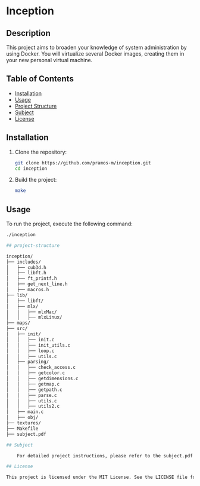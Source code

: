 # Inception

## Description

This project aims to broaden your knowledge of system administration by using Docker. You will virtualize several Docker images, creating them in your new personal virtual machine.

## Table of Contents

- [Installation](#installation)
- [Usage](#usage)
- [Project Structure](#project-structure)
- [Subject](#subject)
- [License](#license)

## Installation

1. Clone the repository:
    ```sh
    git clone https://github.com/pramos-m/inception.git
    cd inception
    ```

2. Build the project:
    ```sh
    make
    ```

## Usage

To run the project, execute the following command:
```sh
./inception

## project-structure

inception/
├── includes/
│   ├── cub3d.h
│   ├── libft.h
│   ├── ft_printf.h
│   ├── get_next_line.h
│   ├── macros.h
├── lib/
│   ├── libft/
│   ├── mlx/
│   │   ├── mlxMac/
│   │   ├── mlxLinux/
├── maps/
├── src/
│   ├── init/
│   │   ├── init.c
│   │   ├── init_utils.c
│   │   ├── loop.c
│   │   ├── utils.c
│   ├── parsing/
│   │   ├── check_access.c
│   │   ├── getcolor.c
│   │   ├── getdimensions.c
│   │   ├── getmap.c
│   │   ├── getpath.c
│   │   ├── parse.c
│   │   ├── utils.c
│   │   ├── utils2.c
│   ├── main.c
│   ├── obj/
├── textures/
├── Makefile
├── subject.pdf

## Subject

    For detailed project instructions, please refer to the subject.pdf file included in this repository.

## License

This project is licensed under the MIT License. See the LICENSE file for details.




